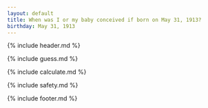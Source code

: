 ```yaml
---
layout: default
title: When was I or my baby conceived if born on May 31, 1913?
birthday: May 31, 1913
---
```


{% include header.md %}

{% include guess.md %}

{% include calculate.md %}

{% include safety.md %}

{% include footer.md %}



